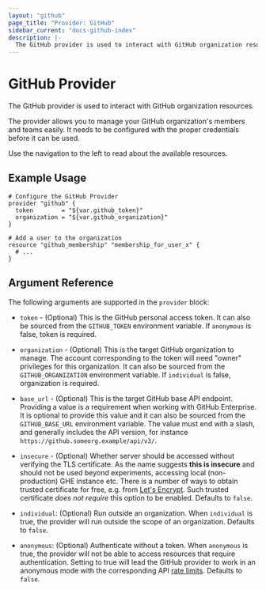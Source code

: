 ```yaml
---
layout: "github"
page_title: "Provider: GitHub"
sidebar_current: "docs-github-index"
description: |-
  The GitHub provider is used to interact with GitHub organization resources.
---
```


# GitHub Provider

The GitHub provider is used to interact with GitHub organization resources.

The provider allows you to manage your GitHub organization's members and teams easily.
It needs to be configured with the proper credentials before it can be used.

Use the navigation to the left to read about the available resources.

## Example Usage

```hcl
# Configure the GitHub Provider
provider "github" {
  token        = "${var.github_token}"
  organization = "${var.github_organization}"
}

# Add a user to the organization
resource "github_membership" "membership_for_user_x" {
  # ...
}
```

## Argument Reference

The following arguments are supported in the `provider` block:

* `token` - (Optional) This is the GitHub personal access token. It can also be
  sourced from the `GITHUB_TOKEN` environment variable. If `anonymous` is false,
  token is required.

* `organization` - (Optional) This is the target GitHub organization to manage.
  The account corresponding to the token will need "owner" privileges for this
  organization. It can also be sourced from the `GITHUB_ORGANIZATION`
  environment variable. If `individual` is false, organization is required.

* `base_url` - (Optional) This is the target GitHub base API endpoint. Providing a value is a
  requirement when working with GitHub Enterprise.  It is optional to provide this value and
  it can also be sourced from the `GITHUB_BASE_URL` environment variable.  The value must end with a slash,
  and generally includes the API version, for instance `https://github.someorg.example/api/v3/`.

* `insecure` - (Optional) Whether server should be accessed without verifying the TLS certificate.
  As the name suggests **this is insecure** and should not be used beyond experiments,
  accessing local (non-production) GHE instance etc.
  There is a number of ways to obtain trusted certificate for free, e.g. from [Let's Encrypt](https://letsencrypt.org/).
  Such trusted certificate *does not require* this option to be enabled.
  Defaults to `false`.

* `individual`: (Optional) Run outside an organization.  When `individual` is true, the provider will run outside
  the scope of an organization. Defaults to `false`.

* `anonymous`: (Optional) Authenticate without a token.  When `anonymous` is true, the provider will not be able to
  access resources that require authentication. Setting to true will lead the GitHub provider to work in an anonymous
  mode with the corresponding API [rate limits](https://developer.github.com/v3/#rate-limiting).  Defaults to `false`.
